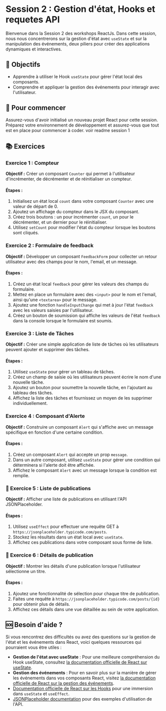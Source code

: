 # Session 2 : Gestion d'état, Hooks et requetes API

Bienvenue dans la Session 2 des workshops ReactJs. Dans cette session, nous nous concentrerons sur la gestion d'état avec `useState` et sur la manipulation des événements, deux piliers pour créer des applications dynamiques et interactives.

## 🎯 Objectifs

- Apprendre à utiliser le Hook `useState` pour gérer l'état local des composants.
- Comprendre et appliquer la gestion des événements pour interagir avec l'utilisateur.

## 🏁 Pour commencer

Assurez-vous d'avoir initialisé un nouveau projet React pour cette session. Préparez votre environnement de développement et assurez-vous que tout est en place pour commencer à coder. voir readme session 1

## 📚 Exercices

### Exercice 1 : Compteur

**Objectif :** Créer un composant `Counter` qui permet à l'utilisateur d'incrémenter, de décrémenter et de réinitialiser un compteur.

#### Étapes :

1. Initialisez un état local `count` dans votre composant `Counter` avec une valeur de départ de 0.
2. Ajoutez un affichage du compteur dans le JSX du composant.
3. Créez trois boutons : un pour incrémenter `count`, un pour le décrémenter, et un dernier pour le réinitialiser.
4. Utilisez `setCount` pour modifier l'état du compteur lorsque les boutons sont cliqués.

### Exercice 2 : Formulaire de feedback

**Objectif :** Développer un composant `FeedbackForm` pour collecter un retour utilisateur avec des champs pour le nom, l'email, et un message.

#### Étapes :

1. Créez un état local `feedback` pour gérer les valeurs des champs du formulaire.
2. Mettez en place un formulaire avec des `<input>` pour le nom et l'email, ainsi qu'une `<textarea>` pour le message.
3. Ajoutez une fonction `handleInputChange` qui met à jour l'état `feedback` avec les valeurs saisies par l'utilisateur.
4. Créez un bouton de soumission qui affiche les valeurs de l'état `feedback` dans la console lorsque le formulaire est soumis.

### Exercice 3 : Liste de Tâches

**Objectif :** Créer une simple application de liste de tâches où les utilisateurs peuvent ajouter et supprimer des tâches.

#### Étapes :

1. Utilisez `useState` pour gérer un tableau de tâches.
2. Créez un champ de saisie où les utilisateurs peuvent écrire le nom d'une nouvelle tâche.
3. Ajoutez un bouton pour soumettre la nouvelle tâche, en l'ajoutant au tableau des tâches.
4. Affichez la liste des tâches et fournissez un moyen de les supprimer individuellement.

### Exercice 4 : Composant d'Alerte

**Objectif :** Construire un composant `Alert` qui s'affiche avec un message spécifique en fonction d'une certaine condition.

#### Étapes :

1. Créez un composant `Alert` qui accepte un prop `message`.
2. Dans un autre composant, utilisez `useState` pour gérer une condition qui déterminera si l'alerte doit être affichée.
3. Affichez le composant `Alert` avec un message lorsque la condition est remplie.

### 📖 Exercice 5 : Liste de publications

**Objectif :** Afficher une liste de publications en utilisant l'API JSONPlaceholder.

#### Étapes :

1. Utilisez `useEffect` pour effectuer une requête GET à `https://jsonplaceholder.typicode.com/posts`.
2. Stockez les résultats dans un état local avec `useState`.
3. Affichez ces publications dans votre composant sous forme de liste.

### 📝 Exercice 6 : Détails de publication

**Objectif :** Montrer les détails d'une publication lorsque l'utilisateur sélectionne un titre.

#### Étapes :

1. Ajoutez une fonctionnalité de sélection pour chaque titre de publication.
2. Faites une requête à `https://jsonplaceholder.typicode.com/posts/{id}` pour obtenir plus de détails.
3. Affichez ces détails dans une vue détaillée au sein de votre application.


## 🆘 Besoin d'aide ?

Si vous rencontrez des difficultés ou avez des questions sur la gestion de l'état et les événements dans React, voici quelques ressources qui pourraient vous être utiles :

- **Gestion de l'état avec useState** : Pour une meilleure compréhension du Hook useState, consultez [la documentation officielle de React sur useState](https://fr.reactjs.org/docs/hooks-state.html).
- **Gestion des événements** : Pour en savoir plus sur la manière de gérer les événements dans vos composants React, visitez [la documentation officielle de React sur la gestion des événements](https://fr.reactjs.org/docs/handling-events.html).
- [Documentation officielle de React sur les Hooks](https://fr.reactjs.org/docs/hooks-intro.html) pour une immersion dans `useState` et `useEffect`.
- [JSONPlaceholder documentation](https://jsonplaceholder.typicode.com/guide/) pour des exemples d'utilisation de l'API.



